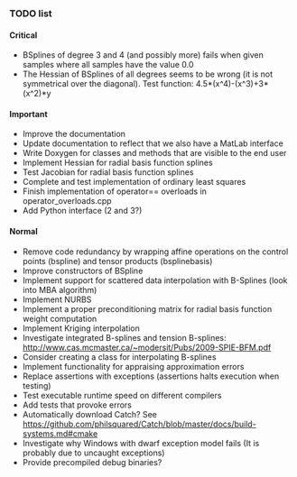 ### TODO list

#### Critical
- BSplines of degree 3 and 4 (and possibly more) fails when given samples where all samples have the value 0.0
- The Hessian of BSplines of all degrees seems to be wrong (it is not symmetrical over the diagonal). Test function: 4.5*(x^4)-(x^3)+3*(x^2)*y

#### Important
- Improve the documentation
- Update documentation to reflect that we also have a MatLab interface
- Write Doxygen for classes and methods that are visible to the end user
- Implement Hessian for radial basis function splines
- Test Jacobian for radial basis function splines
- Complete and test implementation of ordinary least squares
- Finish implementation of operator== overloads in operator_overloads.cpp
- Add Python interface (2 and 3?)

#### Normal
- Remove code redundancy by wrapping affine operations on the control points (bspline) and tensor products (bsplinebasis)
- Improve constructors of BSpline
- Implement support for scattered data interpolation with B-Splines (look into MBA algorithm)
- Implement NURBS
- Implement a proper preconditioning matrix for radial basis function weight computation
- Implement Kriging interpolation
- Investigate integrated B-splines and tension B-splines: http://www.cas.mcmaster.ca/~modersit/Pubs/2009-SPIE-BFM.pdf
- Consider creating a class for interpolating B-splines
- Implement functionality for appraising approximation errors
- Replace assertions with exceptions (assertions halts execution when testing)
- Test executable runtime speed on different compilers
- Add tests that provoke errors
- Automatically download Catch? See https://github.com/philsquared/Catch/blob/master/docs/build-systems.md#cmake
- Investigate why Windows with dwarf exception model fails (It is probably due to uncaught exceptions)
- Provide precompiled debug binaries?
